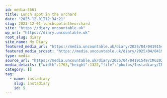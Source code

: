 ```yaml
---
id: media-5661
title: Lunch spot in the orchard
date: "2023-12-01T12:34:21"
slug: 2023-12-01-lunchspotintheorchard
site: "https://diary.uncountable.uk"
wp_url: "https://diary.uncountable.uk"
root_slug: diary
site_name: My Diary
featured_media_url: "https://media.uncountable.uk/diary/2025/04/04191549/IMG20231201123421.webp"
featured_media_srcset: "https://media.uncountable.uk/diary/2025/04/04191549/IMG20231201123421-300x225.webp 300w, https://media.uncountable.uk/diary/2025/04/04191549/IMG20231201123421-1024x768.webp 1024w, https://media.uncountable.uk/diary/2025/04/04191549/IMG20231201123421-150x150.webp 150w, https://media.uncountable.uk/diary/2025/04/04191549/IMG20231201123421-640x480.webp 640w, https://media.uncountable.uk/diary/2025/04/04191549/IMG20231201123421.webp 1763w"
type: media
source_url: "https://media.uncountable.uk/diary/2025/04/04191549/IMG20231201123421.webp"
media_details: {"width":1763,"height":1322,"file":"photos/Instadiary/IMG20231201123421.webp","filesize":159416,"sizes":{"medium":{"file":"IMG20231201123421-300x225.webp","width":300,"height":225,"filesize":27982,"mime_type":"image/webp","source_url":"https://media.uncountable.uk/diary/2025/04/04191549/IMG20231201123421-300x225.webp"},"large":{"file":"IMG20231201123421-1024x768.webp","width":1024,"height":768,"filesize":208984,"mime_type":"image/webp","source_url":"https://media.uncountable.uk/diary/2025/04/04191549/IMG20231201123421-1024x768.webp"},"thumbnail":{"file":"IMG20231201123421-150x150.webp","width":150,"height":150,"filesize":10212,"mime_type":"image/webp","source_url":"https://media.uncountable.uk/diary/2025/04/04191549/IMG20231201123421-150x150.webp"},"mobwidth":{"file":"IMG20231201123421-640x480.webp","width":640,"height":480,"filesize":108300,"mime_type":"image/webp","source_url":"https://media.uncountable.uk/diary/2025/04/04191549/IMG20231201123421-640x480.webp"},"full":{"file":"IMG20231201123421.webp","width":1763,"height":1322,"mime_type":"image/webp","source_url":"https://media.uncountable.uk/diary/2025/04/04191549/IMG20231201123421.webp"}},"image_meta":{"aperture":"0","credit":"","camera":"","caption":"","created_timestamp":"0","copyright":"","focal_length":"0","iso":"0","shutter_speed":"0","title":"","orientation":"0","keywords":[]}}
category: []
tag:
  - name: instadiary
    slug: instadiary
    id: 5
---
```


